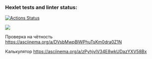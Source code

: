 ### Hexlet tests and linter status:
[![Actions Status](https://github.com/Roma1731/frontend-project-44/workflows/hexlet-check/badge.svg)](https://github.com/Roma1731/frontend-project-44/actions)


<a href="https://codeclimate.com/github/Roma1731/frontend-project-44/maintainability"><img src="https://api.codeclimate.com/v1/badges/de2a1a172810b654ad95/maintainability" /></a>

Проверка на чётность
https://asciinema.org/a/DVsbMwpBlWPhuTsKm0dra0Z1N

Калькулятор
https://asciinema.org/a/zPyhjvlV34E8wkUDazYXV58Bx
